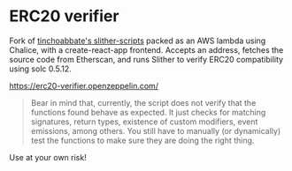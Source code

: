 # ERC20 verifier

Fork of [tinchoabbate's slither-scripts](https://github.com/tinchoabbate/slither-scripts/tree/master/erc20) packed as an AWS lambda using Chalice, with a create-react-app frontend. Accepts an address, fetches the source code from Etherscan, and runs Slither to verify ERC20 compatibility using solc 0.5.12.

https://erc20-verifier.openzeppelin.com/

> Bear in mind that, currently, the script does not verify that the functions found behave as expected. It just checks for matching signatures, return types, existence of custom modifiers, event emissions, among others. You still have to manually (or dynamically) test the functions to make sure they are doing the right thing.

Use at your own risk!
